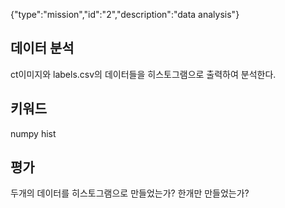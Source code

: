{"type":"mission","id":"2","description":"data analysis"}
## 데이터 분석
ct이미지와 labels.csv의 데이터들을 히스토그램으로 출력하여 분석한다.
## 키워드
numpy hist
## 평가
두개의 데이터를 히스토그램으로 만들었는가? 한개만 만들었는가?

 
